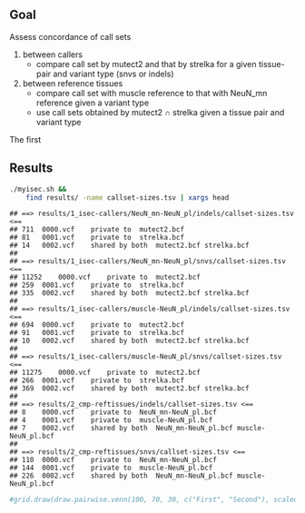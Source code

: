 

## Goal

Assess concordance of call sets

1. between callers
   * compare call set by mutect2 and that by strelka for a given tissue-pair and variant type (snvs or indels)
1. between reference tissues
   * compare call set with muscle reference to that with NeuN_mn reference given a variant type
   * use call sets obtained by mutect2 $\cap$ strelka given a tissue pair and variant type

The first

## Results


```bash
./myisec.sh &&
    find results/ -name callset-sizes.tsv | xargs head
```

```
## ==> results/1_isec-callers/NeuN_mn-NeuN_pl/indels/callset-sizes.tsv <==
## 711	0000.vcf	private to	mutect2.bcf
## 81	0001.vcf	private to	strelka.bcf
## 14	0002.vcf	shared by both	mutect2.bcf strelka.bcf
## 
## ==> results/1_isec-callers/NeuN_mn-NeuN_pl/snvs/callset-sizes.tsv <==
## 11252	0000.vcf	private to	mutect2.bcf
## 259	0001.vcf	private to	strelka.bcf
## 335	0002.vcf	shared by both	mutect2.bcf strelka.bcf
## 
## ==> results/1_isec-callers/muscle-NeuN_pl/indels/callset-sizes.tsv <==
## 694	0000.vcf	private to	mutect2.bcf
## 91	0001.vcf	private to	strelka.bcf
## 10	0002.vcf	shared by both	mutect2.bcf strelka.bcf
## 
## ==> results/1_isec-callers/muscle-NeuN_pl/snvs/callset-sizes.tsv <==
## 11275	0000.vcf	private to	mutect2.bcf
## 266	0001.vcf	private to	strelka.bcf
## 369	0002.vcf	shared by both	mutect2.bcf strelka.bcf
## 
## ==> results/2_cmp-reftissues/indels/callset-sizes.tsv <==
## 8	0000.vcf	private to	NeuN_mn-NeuN_pl.bcf
## 4	0001.vcf	private to	muscle-NeuN_pl.bcf
## 7	0002.vcf	shared by both	NeuN_mn-NeuN_pl.bcf muscle-NeuN_pl.bcf
## 
## ==> results/2_cmp-reftissues/snvs/callset-sizes.tsv <==
## 110	0000.vcf	private to	NeuN_mn-NeuN_pl.bcf
## 144	0001.vcf	private to	muscle-NeuN_pl.bcf
## 226	0002.vcf	shared by both	NeuN_mn-NeuN_pl.bcf muscle-NeuN_pl.bcf
```


```r
#grid.draw(draw.pairwise.venn(100, 70, 30, c("First", "Second"), scaled = FALSE))
```
